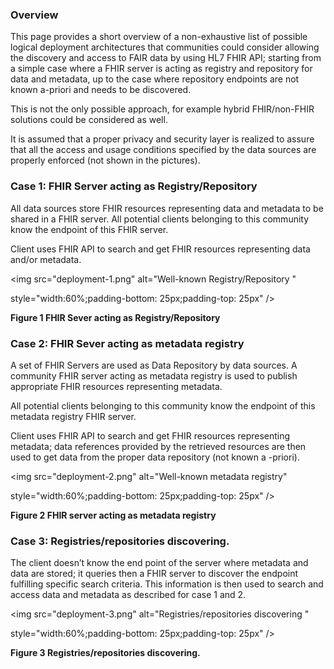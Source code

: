 ### Overview

This page provides a short overview of a non-exhaustive list of possible
logical deployment architectures that communities could consider
allowing the discovery and access to FAIR data by using HL7 FHIR API;
starting from a simple case where a FHIR server is acting as registry
and repository for data and metadata, up to the case where repository
endpoints are not known a-priori and needs to be discovered.

This is not the only possible approach, for example hybrid FHIR/non-FHIR
solutions could be considered as well.

It is assumed that a proper privacy and security layer is realized to
assure that all the access and usage conditions specified by the data
sources are properly enforced (not shown in the pictures).

### Case 1: FHIR Server acting as Registry/Repository

All data sources store FHIR resources representing data and metadata to
be shared in a FHIR server. All potential clients belonging to this
community know the endpoint of this FHIR server.

Client uses FHIR API to search and get FHIR resources representing data
and/or metadata.

<div>

<img src="deployment-1.png" alt="Well-known Registry/Repository "

style="width:60%;padding-bottom: 25px;padding-top: 25px" />

</div>

**Figure 1 FHIR Sever acting as Registry/Repository**

### Case 2: FHIR Sever acting as metadata registry

A set of FHIR Servers are used as Data Repository by data sources. A
community FHIR server acting as metadata registry is used to publish
appropriate FHIR resources representing metadata.

All potential clients belonging to this community know the endpoint of
this metadata registry FHIR server.

Client uses FHIR API to search and get FHIR resources representing
metadata; data references provided by the retrieved resources are then
used to get data from the proper data repository (not known a -priori).

<div>

<img src="deployment-2.png" alt="Well-known metadata registry"

style="width:60%;padding-bottom: 25px;padding-top: 25px" />

</div>

**Figure 2 FHIR server acting as metadata registry**

### Case 3: Registries/repositories discovering.

The client doesn’t know the end point of the server where metadata and
data are stored; it queries then a FHIR server to discover the endpoint
fulfilling specific search criteria. This information is then used to
search and access data and metadata as described for case 1 and 2.

<div>

<img src="deployment-3.png" alt="Registries/repositories discovering "

style="width:60%;padding-bottom: 25px;padding-top: 25px" />

</div>

**Figure 3 Registries/repositories discovering.**
